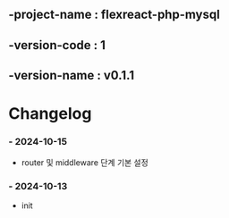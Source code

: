 ## -project-name : flexreact-php-mysql
## -version-code : 1
## -version-name : v0.1.1

# Changelog

### - 2024-10-15
- router 및 middleware 단계 기본 설정

### - 2024-10-13
- init